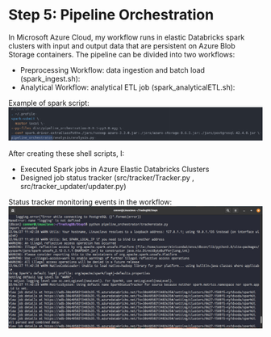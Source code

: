 # Step 5: Pipeline Orchestration

In Microsoft Azure Cloud, my workflow runs in elastic Databricks spark clusters
with input and output data that are persistent on Azure Blob Storage containers.
The pipeline can be divided into two workflows:
- Preprocessing Workflow: data ingestion and batch load (spark_ingest.sh):
- Analytical Workflow: analytical ETL job (spark_analyticalETL.sh):<br>

Example of spark script:<br>
![alt text](https://github.com/conner-mcnicholas/TradingDB/blob/main/Step5/imgs/scr1.png?raw=true)<br>

After creating these shell scripts, I:
- Executed Spark jobs in Azure Elastic Databricks Clusters
- Designed job status tracker (src/tracker/Tracker.py , src/tracker_updater/updater.py)

Status tracker monitoring events in the workflow:<br>
![alt text](https://github.com/conner-mcnicholas/TradingDB/blob/main/Step5/imgs/statustracker.png?raw=true)<br>
